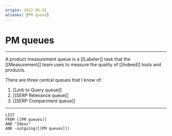 ```yaml
---
origin: 2022-06-21
aliases: [PM queue]
---
```

# PM queues
---
A product measurement queue is a [[Labeler]] task that the [[Measurement]] team uses to measure the quality of [[Indeed]] tools and products. 

There are three central queues that I know of:

1. [[Job to Query queue]]
2. [[SERP Relevance queue]]
3. [[SERP Compariment queue]]

---
```dataview
LIST 
FROM [[PM queues]]
AND "Ideas"
AND -outgoing([[PM queues]])
```

